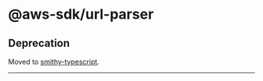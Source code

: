 # @aws-sdk/url-parser

## Deprecation

Moved to [smithy-typescript](https://github.com/awslabs/smithy-typescript/tree/main/packages).

---
